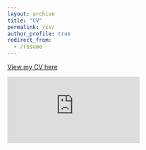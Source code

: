```yaml
---
layout: archive
title: "CV"
permalink: /cv/
author_profile: true
redirect_from:
  - /resume
---
```


[View my CV here](http://s-vargas.github.io/files/Vargas_CV.pdf)

<embed src="http://s-vargas.github.io/files/Vargas_CV.pdf" type="application/pdf" />
